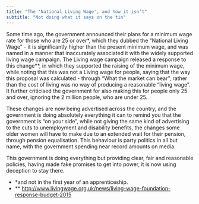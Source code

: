 ```yaml
---
title: "The 'National Living Wage', and how it isn’t"
subtitle: "Not doing what it says on the tin"
---
```


Some time ago, the government announced their plans for a minimum wage rate for those who are 25 or over*, which they dubbed the “National Living Wage” - it is significantly higher than the present minimum wage, and was named in a manner that inaccurately associated it with the widely supported living wage campaign. The Living wage campaign released a response to this change**, in which they supported the raising of the minimum wage, while noting that this was not a Living wage for people, saying that the way this proposal was calculated - through “What the market can bear”, rather than the cost of living was no way of producing a reasonable “living wage”. It further criticised the government for also making this for people only 25 and over, ignoring the 2 million people, who are under 25.

These changes are now being advertised across the country, and the government is doing absolutely everything it can to remind you that the government is “on your side”, while not giving the same kind of advertising to the cuts to unemployment and disability benefits, the changes some older women will have to make due to an extended wait for their pension, through pension equalisation. This behaviour is party politics in all but name, with the government spending near record amounts on media.

This government is doing everything but providing clear, fair and reasonable policies, having made fake promises to get into power, it is now using deception to stay there.

* *and not in the first year of an apprenticeship.
* ** http://www.livingwage.org.uk/news/living-wage-foundation-response-budget-2015

